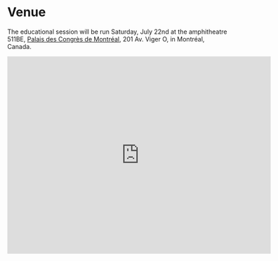 # Venue

The educational session will be run Saturday, July 22nd at the amphitheatre 511BE, [Palais des Congrès de Montréal](https://congresmtl.com/), 201 Av. Viger O,  in Montréal, Canada.

<iframe src="https://www.google.com/maps/embed?pb=!1m14!1m8!1m3!1d89500.25706698906!2d-73.6759876!3d45.4923001!3m2!1i1024!2i768!4f13.1!3m3!1m2!1s0x4cc91a5a66841509%3A0x6434041e124a4c53!2sMontreal%20Convention%20Centre!5e0!3m2!1sen!2sca!4v1689542518249!5m2!1sen!2sca" width="600" height="450" style="border:0;" allowfullscreen="" loading="lazy" referrerpolicy="no-referrer-when-downgrade"></iframe>